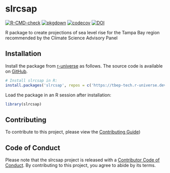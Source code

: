 # slrcsap

[![R-CMD-check](https://github.com/tbep-tech/slrcsap/actions/workflows/R-CMD-check.yaml/badge.svg)](https://github.com/tbep-tech/slrcsap/actions)
[![pkgdown](https://github.com/tbep-tech/slrcsap/actions/workflows/pkgdown.yaml/badge.svg)](https://github.com/tbep-tech/slrcsap/actions)
[![codecov](https://codecov.io/gh/tbep-tech/slrcsap/graph/badge.svg?token=b4ssUs1EcZ)](https://codecov.io/gh/tbep-tech/slrcsap)
[![DOI](https://zenodo.org/badge/984378351.svg)](https://doi.org/10.5281/zenodo.15481861)

R package to create projections of sea level rise for the Tampa Bay region recommended by the Climate Science Advisory Panel

## Installation

Install the package from [r-universe](http://tbep-tech.r-universe.dev/ui/#builds) as follows. The source code is available on [GitHub](https://github.com/tbep-tech/slrcsap).

```r
# Install slrcsap in R:
install.packages('slrcsap', repos = c('https://tbep-tech.r-universe.dev', 'https://cloud.r-project.org'))
```

Load the package in an R session after installation:

```r
library(slrcsap)
```

## Contributing

To contribute to this project, please view the [Contributing Guide](https://github.com/tbep-tech/slrcsap/CONTRIBUTING.html))

## Code of Conduct

Please note that the slrcsap project is released with a [Contributor Code of Conduct](https://github.com/tbep-tech/slrcsap/CODE_OF_CONDUCT.html). By contributing to this project, you agree to abide by its terms.

